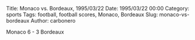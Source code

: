 Title: Monaco vs. Bordeaux, 1995/03/22
Date: 1995/03/22 00:00
Category: sports
Tags: football, football scores, Monaco, Bordeaux
Slug: monaco-vs-bordeaux
Author: carbonero


Monaco 6 - 3 Bordeaux
